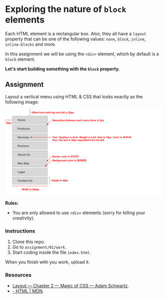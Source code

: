 # Exploring the nature of `block` elements

Each HTML element is a rectangular box. Also, they all have a `layout` property that can be one of the following values: `none`, `block`, `inline`, `inline-blocks` and more.

In this assignment we will be using the `<div>` element, which by default is a `block` element.

**Let's start building something with the `block` property.**

## Assignment

Layout a vertical menu using HTML & CSS that looks exactly as the following image:

![Sample](https://raw.githubusercontent.com/mariuzzo/Layout-with-HTML-CSS/master/assignment/01/sample/sample.png)

**Rules:**

 - You are only allowed to use `<div>` elements (sorry for killing your creativity).

### Instructions

 1. Clone this repo.
 2. Go to `assignment/01/work`.
 3. Start coding inside the file `index.html`.

When you finish with you work, upload it.

### Resources

 - [Layout — Chapter 2 — Magic of CSS — Adam Schwartz](http://adamschwartz.co/magic-of-css/chapters/2-layout/).
 - [<div> - HTML | MDN](https://developer.mozilla.org/en/docs/Web/HTML/Element/div).
